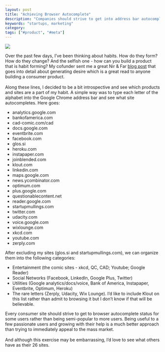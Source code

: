 ```yaml
---
layout: post
title: "Achieving Browser Autocomplete"
description: "Companies should strive to get into address bar autocomplete"
keywords: "startups, marketing"
category:
tags: ["#product", "#meta"]
---
```


<p><img align="middle" src="http://media.tumblr.com/tumblr_m59sd3tyHs1qz9esq.png"/></p>

<p>Over the past few days, I’ve been thinking about habits. How do they form? How do they change? And the selfish one - how can you build a product that is habit forming? My cofunder sent me a great Nir &amp; Far <a href="http://www.nirandfar.com/2012/03/how-to-manufacture-desire.html">blog post</a> that goes into detail about generating desire which is a great read to anyone building a consumer product.<br/><br/>Along these lines, I decided to be a bit introspective and see which products and sites are a part of my habit. A simple way was to type each letter of the alphabet into the Google Chrome address bar and see what site autocompletes. Here goes:</p>

<ul class="bulleted">
    <li>analytics.google.com</li>

<li>bankofamerica.com</li>

<li>cad-comic.com/cad</li>

<li>docs.google.com</li>

<li>eventbrite.com</li>

<li>facebook.com</li>

<li>glos.si</li>

<li>heroku.com</li>

<li>instapaper.com</li>

<li>joinblended.com</li>

<li>klout.com</li>

<li>linkedin.com</li>

<li>maps.google.com</li>

<li>news.ycombinator.com</li>

<li>optimum.com</li>

<li>plus.google.com</li>

<li>questionablecontent.net</li>

<li>reader.google.com</li>

<li>startupmullings.com</li>

<li>twitter.com</li>

<li>udacity.com</li>

<li>voice.google.com</li>

<li>wixlounge.com</li>

<li>xkcd.com</li>

<li>youtube.com</li>

<li>zerply.com</li>

</ul>

<p>After excluding my sites (glos.si and startupmullings.com), we can organize them into the following categories:</p>

<ul class="bulleted">
    <li>Entertainment (the comic sites - xkcd, QC, CAD; Youtube; Google Reader)</li>

<li>Social Networks (Facebook, LinkedIn, Google Plus, Twitter)</li>

<li>Utilities (Google analytics/docs/voice, Bank of America, Instapaper, Eventbrite, Optimum, Heroku)</li>

<li>The rare letters (Zerply, Udacity, Wix Lounge). I’d like to include Klout on this list rather than admit to browsing it but I don’t know if that will be believable.</li>

</ul>

<p><span>Every consumer site should strive to get to browser autocomplete status for some users rather than being semi-popular to more users. Being useful to a few passionate users and growing with their help is a much better approach than trying to immediately appeal to the mass market.</span><br/><br/>And although this exercise may be embarrassing, I’d love to see what others have as their 26 sites.</p>
